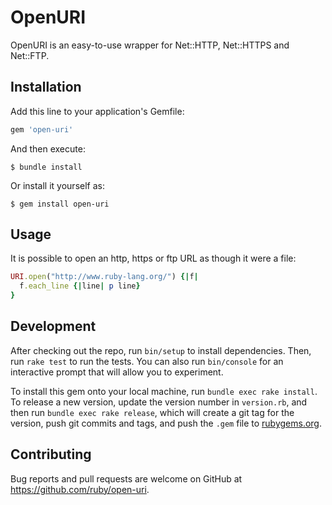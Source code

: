 # OpenURI

OpenURI is an easy-to-use wrapper for Net::HTTP, Net::HTTPS and Net::FTP.

## Installation

Add this line to your application's Gemfile:

```ruby
gem 'open-uri'
```

And then execute:

    $ bundle install

Or install it yourself as:

    $ gem install open-uri

## Usage

It is possible to open an http, https or ftp URL as though it were a file:

```ruby
URI.open("http://www.ruby-lang.org/") {|f|
  f.each_line {|line| p line}
}
```

## Development

After checking out the repo, run `bin/setup` to install dependencies. Then, run `rake test` to run the tests. You can also run `bin/console` for an interactive prompt that will allow you to experiment.

To install this gem onto your local machine, run `bundle exec rake install`. To release a new version, update the version number in `version.rb`, and then run `bundle exec rake release`, which will create a git tag for the version, push git commits and tags, and push the `.gem` file to [rubygems.org](https://rubygems.org).

## Contributing

Bug reports and pull requests are welcome on GitHub at https://github.com/ruby/open-uri.

